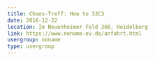 ```yaml
---
title: Chaos-Treff: How to 33C3
date: 2016-12-22
location: Im Neuenheimer Feld 368, Heidelberg
link: https://www.noname-ev.de/anfahrt.html
usergroup: noname
type: usergroup
---
```

